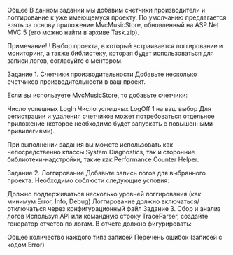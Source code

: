 Общее
В данном задании мы добавим счетчики производители и логгирование к уже имеющемуся проекту. По умолчанию предлагается взять за основу приложение MvcMusicStore, обновленный на ASP.Net MVC 5 (его можно найти в архиве Task.zip).

Примечание!!! Выбор проекта, в который встраивается логгирование и мониторинг, а также библиотеку, которая будет использоваться для записи логов, согласуйте с ментором.

Задание 1. Счетчики производительности
Добавьте несколько счетчиков производительности в ваш проект.

Если вы используете MvcMusicStore, то добавьте счетчики:

Число успешных LogIn
Число успешных LogOff
1 на ваш выбор
Для регистрации и удаления счетчиков может потребоваться отдельное приложение (которое необходимо будет запускать с повышенными привилегиями).

При выполнении задания вы можете использовать как непосредственно классы System.Diagnostics, так и сторонние библиотеки-надстройки, такие как Performance Counter Helper.

Задание 2. Логгирование
Добавьте запись логов для выбранного проекта. Необходимо соблюсти следующие условия:

Должно поддерживаться несколько уровней логгирования (как минимум Error, Info, Debug)
Логгирование должно включаться/отключаться через конфигурационный файл
Задание 3. Сбор и анализ логов
Используя API или командную строку TraceParser, создайте генератор отчетов по логам. В отчете должно фигурировать:

Общее количество каждого типа записей
Перечень ошибок (записей с кодом Error)
